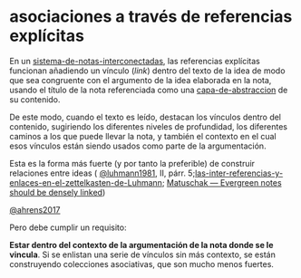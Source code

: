 # asociaciones a través de referencias explícitas

En un [sistema-de-notas-interconectadas](sistema-de-notas-interconectadas.md), las referencias explícitas funcionan añadiendo un vínculo (*link*) dentro del texto de la idea de modo que sea congruente con el argumento de la idea elaborada en la nota, usando el título de la nota referenciada como una [capa-de-abstraccion](capa-de-abstraccion.md) de su contenido.

De este modo, cuando el texto es leído, destacan los vínculos dentro del contenido, sugiriendo los diferentes niveles de profundidad, los diferentes caminos a los que puede llevar la nota, y también el contexto en el cual esos vínculos están siendo usados como parte de la argumentación.

Esta es la forma más fuerte (y por tanto la preferible) de construir relaciones entre ideas ( [@luhmann1981](@luhmann1981.md), II, párr. 5;[las-inter-referencias-y-enlaces-en-el-zettelkasten-de-Luhmann](las-inter-referencias-y-enlaces-en-el-zettelkasten-de-Luhmann.md); [Matuschak — Evergreen notes should be densely linked](https://notes.andymatuschak.org/z2HUE4ABbQjUNjrNemvkTCsLa1LPDRuwh1tXC))

[@ahrens2017](@ahrens2017.md)

Pero debe cumplir un requisito:

**Estar dentro del contexto de la argumentación de la nota donde se le vincula**. Si se enlistan una serie de vínculos sin más contexto, se están construyendo colecciones asociativas, que son mucho menos fuertes.

